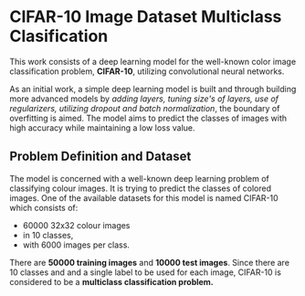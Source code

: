 # CIFAR-10 Image Dataset Multiclass Clasification          

This work consists of a deep learning model for the well-known color image classification problem, **CIFAR-10**, utilizing convolutional neural networks.

As an initial work, a simple deep learning model is built and through building more advanced models by *adding layers, tuning size's of layers, use of regularizers, utilizing dropout and batch normalization*, the boundary of overfitting is aimed. The model aims to predict the classes of images with high accuracy while maintaining a low loss value. 

## Problem Definition and Dataset

The model is concerned with a well-known deep learning problem of classifying colour images. It is trying to predict the classes of colored images. One of the available datasets for this model is named CIFAR-10 which consists of:

- 60000 32x32 colour images 
- in 10 classes, 
- with 6000 images per class. 

There are **50000 training images** and **10000 test images**. Since there are 10 classes and and a single label to be used for each image, CIFAR-10 is considered to be a **multiclass classification problem.**
